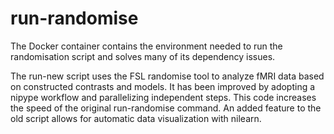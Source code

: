 # run-randomise

The Docker container contains the environment needed to run the randomisation script and solves many of its dependency issues.

The run-new script uses the FSL randomise tool to analyze fMRI data based on constructed contrasts and models. It has been improved by adopting a nipype workflow and parallelizing independent steps. This code increases the speed of the original run-randomise command. An added feature to the old script allows for automatic data visualization with nilearn. 
